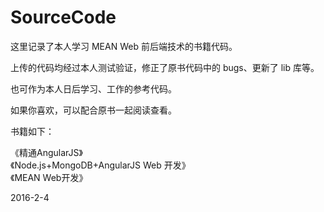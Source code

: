 # SourceCode

这里记录了本人学习 MEAN Web 前后端技术的书籍代码。

上传的代码均经过本人测试验证，修正了原书代码中的 bugs、更新了 lib 库等。

也可作为本人日后学习、工作的参考代码。

如果你喜欢，可以配合原书一起阅读查看。

书籍如下：

《精通AngularJS》<br>
《Node.js+MongoDB+AngularJS Web 开发》<br>
《MEAN Web开发》<br>

2016-2-4

